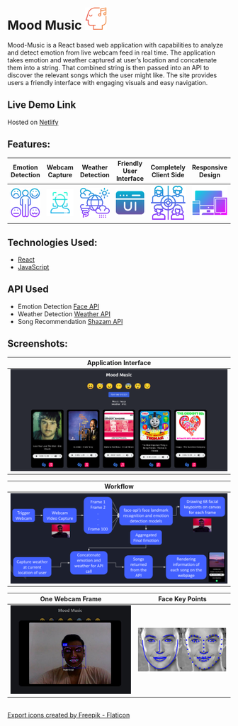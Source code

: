 # Mood Music <img src="https://github.com/arnavbansal25/mood-music/blob/main/logo.png" width=50>
Mood-Music is a React based web application with capabilities to analyze and detect emotion from live webcam feed in real time. The application takes emotion and weather captured at user’s location and concatenate them into a string. That combined string is then passed into an API to discover the relevant songs which the user might like. The site provides users a friendly interface with engaging visuals and easy navigation.

## Live Demo Link
Hosted on [Netlify](https://mood-music-ab.netlify.app/)

## Features:
| Emotion Detection | Webcam Capture | Weather Detection | Friendly User Interface | Completely Client Side | Responsive Design |
|       :---:       |      :---:     |       :---:       |          :---:          |         :---:          |       :---:       |
| <img src="https://github.com/arnavbansal25/mood-music/blob/main/screenshots/f_emotion_detection.png" width=100> | <img src="https://github.com/arnavbansal25/mood-music/blob/main/screenshots/f_webcam_capture.png" width=100> | <img src="https://github.com/arnavbansal25/mood-music/blob/main/screenshots/f_weather_detection.png" width=100> | <img src="https://github.com/arnavbansal25/mood-music/blob/main/screenshots/f_friendly_ui.png" width=100> | <img src="https://github.com/arnavbansal25/mood-music/blob/main/screenshots/f_client_side.png" width=100> | <img src="https://github.com/arnavbansal25/mood-music/blob/main/screenshots/f_responsive_design.png" width=100> |

## Technologies Used:
- [React](https://reactjs.org/)
- [JavaScript](https://www.javascript.com/)

## API Used
* Emotion Detection [Face API](https://justadudewhohacks.github.io/face-api.js/docs/index.html)
* Weather Detection [Weather API](https://www.weatherapi.com/)
* Song Recommendation [Shazam API](https://rapidapi.com/apidojo/api/shazam)

## Screenshots:
| Application Interface |
|          :---:        |
| <img src="https://github.com/arnavbansal25/mood-music/blob/main/screenshots/interface1.png" width=1000> |

| Workflow |
|   :---:  |
| <img src="https://github.com/arnavbansal25/mood-music/blob/main/screenshots/workflow.png"> |

| One Webcam Frame | Face Key Points |
|      :---:       |      :---:      |
| <img src="https://github.com/arnavbansal25/mood-music/blob/main/screenshots/webcam_frame.jpg"> | <img src="https://github.com/arnavbansal25/mood-music/blob/main/screenshots/face_key_points.png"> |

&nbsp;
\
<a href="https://www.flaticon.com/free-icons/export" title="export icons">Export icons created by Freepik - Flaticon</a>
